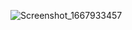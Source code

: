 ![Screenshot_1667933457](https://user-images.githubusercontent.com/99091892/200655896-0337c235-e99c-4327-87be-8359bead18be.png)

